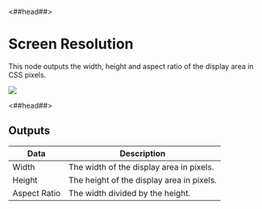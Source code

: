 <##head##>

# Screen Resolution

This node outputs the <span class="ndl-data">width</span>, <span class="ndl-data">height</span> and <span class="ndl-data">aspect ratio</span> of the display area in CSS pixels.

<div class="ndl-image-with-background l">

![](/nodes/utilities/screen-resolution/screen-resolution.png)

</div>

<##head##>

## Outputs

| Data                                       | Description                               |
| ------------------------------------------ | ----------------------------------------- |
| <span class="ndl-data">Width</span>        | The width of the display area in pixels.  |
| <span class="ndl-data">Height</span>       | The height of the display area in pixels. |
| <span class="ndl-data">Aspect Ratio</span> | The width divided by the height.          |
